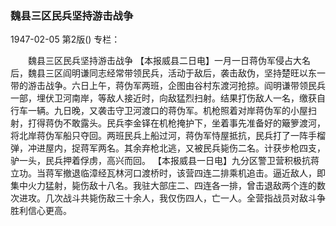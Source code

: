 ### 魏县三区民兵坚持游击战争

1947-02-05
第2版()
专栏：

　　魏县三区民兵坚持游击战争
    【本报威县二日电】一月一日蒋伪军侵占大名后，魏县三区阎明谦同志经常带领民兵，活动于敌后，袭击敌伪，坚持楚旺以东一带的游击战争。六日上午，蒋伪军两班，企图由谷村东渡河抢掠。阎明谦带领民兵一部，埋伏卫河南岸，等敌人接近时，向敌猛烈扫射。结果打伤敌人一名，缴获自行车一辆。九日晚，又袭击守卫河渡口的蒋伪军。机枪照着对岸蒋伪军的小屋扫射，打得蒋伪不敢露头。民兵李金铎在机枪掩护下，坐着事先准备好的簸箩渡河，将北岸蒋伪军船只夺回。两班民兵上船过河，蒋伪军恃屋抵抗，民兵打了一阵手榴弹，冲进屋内，捉蒋军两名。其余弃枪北逃，又被民兵毙伤二名。计获步枪四支，驴一头，民兵押着俘虏，高兴而回。
    【本报威县一日电】九分区警卫营积极抗蒋立功。当蒋军撤退临漳经瓦林河口渡桥时，该营四连二排乘机追击。逼近敌人，即集中火力猛射，毙伤敌十八名。我驻大部庄二、四连各一排，曾击退敌两个连的数次进攻。几次战斗共毙伤敌三十余人，我仅伤四人，亡一人。全营指战员对敌斗争胜利信心更高。
